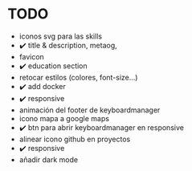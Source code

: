# TODO

- iconos svg para las skills
- ✔️ title & description, metaog, 
- favicon
- ✔️ education section
- retocar estilos (colores, font-size...)
- ✔️ add docker
- ✔️ responsive
- animación del footer de keyboardmanager
- icono mapa a google maps
- ✔️ btn para abrir keyboardmanager en responsive
- alinear icono github en proyectos
- ✔️ responsive 
- añadir dark mode